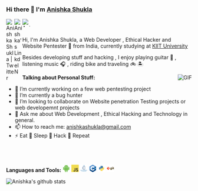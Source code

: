 ### Hi there 👋 I'm <a href="https://github.com/anishkashukla">Anishka Shukla</a>
<a href="https://twitter.com/AnishkaShukla">
  <img align="left" alt=" Anishka Shukla | Twitter" width="22px" src="https://cdn.jsdelivr.net/npm/simple-icons@v3/icons/twitter.svg" />
</a>
<a href="https://www.linkedin.com/in/anishka-shukla-341112156/">
  <img align="left" alt="Anishka's LinkdeIN" width="22px" src="https://cdn.jsdelivr.net/npm/simple-icons@v3/icons/linkedin.svg" />
</a>
<a href="https://www.instagram.com/_anishkashukla_">
  <img align="left" alt="Anishka's Instagram" width="22px" height="22px" src="https://cdn.jsdelivr.net/npm/simple-icons@v3/icons/instagram.svg" />
</a>
<br />
<br />

Hi, I'm Anishka Shukla, a Web Developer , Ethical Hacker and Website Pentester 🚀 from India, currently studying at <a href ="http://kiit.ac.in/">KIIT University</a>

Besides developing stuff and hacking , I enjoy playing guitar :guitar: , listening music 🎧 , riding bike and traveling :bike: 🏝️ 

<img align="right" alt="GIF" src="https://media.giphy.com/media/3ohzdKvLT1DxFxhZAI/giphy.gif" />

**Talking about Personal Stuff:**

- 🔭 I’m currently working on a few web pentesting project 
- 🌱 I’m currently a bug hunter 
- 👯 I’m looking to collaborate on Website penetration Testing projects or web developemnt projects
- 💬 Ask me about Web Development , Ethical Hacking and Technology in general.
- 📫 How to reach me: <a href="mailto:anishkashukla@gmail.com">anishkashukla@gmail.com</a>
- ⚡ Eat :arrows_counterclockwise: Sleep :arrows_counterclockwise: Hack :arrows_counterclockwise: Repeat 

&nbsp;
<br>
<br>
<br>
**Languages and Tools:**
<code><img height="20" src="https://raw.githubusercontent.com/github/explore/80688e429a7d4ef2fca1e82350fe8e3517d3494d/topics/android/android.png"></code>
<code><img height="20" src="https://raw.githubusercontent.com/github/explore/80688e429a7d4ef2fca1e82350fe8e3517d3494d/topics/javascript/javascript.png"></code>
<code><img height="20" src="https://raw.githubusercontent.com/github/explore/80688e429a7d4ef2fca1e82350fe8e3517d3494d/topics/c/c.png"></code>
<code><img height="20" src="https://raw.githubusercontent.com/github/explore/80688e429a7d4ef2fca1e82350fe8e3517d3494d/topics/cpp/cpp.png"></code>
<code><img height="20" src="https://raw.githubusercontent.com/github/explore/80688e429a7d4ef2fca1e82350fe8e3517d3494d/topics/python/python.png"></code>
<code><img height="20" src="https://raw.githubusercontent.com/github/explore/80688e429a7d4ef2fca1e82350fe8e3517d3494d/topics/git/git.png"></code>

![Anishka's github stats](https://github-readme-stats.vercel.app/api?username=anishkashukla&show_icons=true&hide_border=true)




<!--
**anishkashukla/anishkashukla** is a ✨ _special_ ✨ repository because its `README.md` (this file) appears on your GitHub profile.

Here are some ideas to get you started:

- 🔭 I’m currently working on ...
- 🌱 I’m currently learning ...
- 👯 I’m looking to collaborate on ...
- 🤔 I’m looking for help with ...
- 💬 Ask me about ...
- 📫 How to reach me: ...
- 😄 Pronouns: ...
- ⚡ Fun fact: ...
-->
